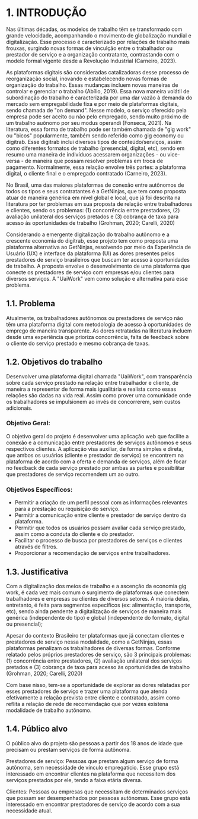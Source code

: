 # 1. INTRODUÇÃO

Nas últimas décadas, os modelos de trabalho têm se transformado com grande velocidade, acompanhando o movimento de globalização mundial e digitalização. Esse processo é caracterizado por relações de trabalho mais frouxas, surgindo novas formas de vinculção entre o trabalhador ou prestador de serviço e a organização contratante, contrastando com o modelo formal vigente desde a Revolução Industrial (Carneiro, 2023).

As plataformas digitais são consideradas catalizadoras desse processo de reorganização social, inovando e estabelecendo novas formas de organização do trabalho. Essas mudanças incluem novas maneiras de controlar e gerenciar o trabalho (Abílio, 2019). Essa nova maneira volátil de subordinação do trabalho é caracterizada por uma dar vazão à demanda do mercado sem empregabilidade fixa e por meio de plataformas digitais, sendo chamada de "on demand". Nesse modelo, o serviço oferecido pela empresa pode ser aceito ou não pelo empregado, sendo muito próximo de um trabalho auônomo por seu modus operandi (Fonseca, 2021). Na literatura, essa forma de trabalho pode ser também chamada de "gig work" ou "bicos" popularmente, também sendo referido como gig economy ou digitrab. Esse digitrab inclui diversos tipos de conteúdo/serviços, assim como diferentes formatos de trabalho (presencial, digital, etc), sendo em resumo uma maneira de indivíduos acessarem organizações - ou vice-versa - de maneira que possam resolver problemas em troca de pagamento. Normalmente, essa relação envolve três partes: a plataforma digital, o cliente final e o empregado contratado (Carneiro, 2023).

No Brasil, uma das maiores plataformas de conexão entre autônomos de todos os tipos e seus contratantes é a GetNinjas, que tem como proposta atuar de maneira genérica em nível global e local, que já foi descrita na literatura por ter problemas em sua proposta de relação entre trabalhadores e clientes, sendo os problemas: (1) concorrência entre prestadores, (2) avaliação unilateral dos serviços pretados e (3) cobrança de taxa para acesso às oportunidades de trabalho (Grohman, 2020; Carelli, 2020)

Considerando a emergente digitalização do trabalho autônomo e a crescente economia do digitrab, esse projeto tem como proposta uma plataforma alternativa ao GetNinjas, resolvendo por meio da Experiência de Usuário (UX) e interface da plataforma (UI) as dores presentes pelos prestadores de serviço brasileiros que buscam ter acesso à oportunidades de trabalho. A proposta envolve o desenvolvimento de uma plataforma que conecte os prestadores de serviço com empresas e/ou clientes para diversos serviços. A "UaiWork" vem como solução e alternativa para esse problema.

## 1.1. Problema

Atualmente, os trabalhadores autônomos ou prestadores de serviço não têm uma plataforma digital com metodologia de acesso à oportunidades de emprego de maneira transparente. As dores retratadas na literatura incluem desde uma experiência que prioriza concorrência, falta de feedback sobre o cliente do serviço prestado e mesmo cobrança de taxas.

## 1.2. Objetivos do trabalho

Desenvolver uma plataforma digital chamada "UaiWork", com transparência sobre cada serviço prestado na relação entre trabalhador e cliente, de maneira a representar de forma mais igualitária e realista como essas relações são dadas na vida real. Assim como prover uma comunidade onde os trabalhadores se impulsionem ao invés de concorrerem, sem custos adicionais.

### Objetivo Geral:

O objetivo geral do projeto é desenvolver uma aplicação web que facilite a conexão e a comunicação entre prestadores de serviços autônomos e seus respectivos clientes. A aplicação visa auxiliar, de forma simples e direta, que ambos os usuários (cliente e prestador de serviço) se encontrem na plataforma de acordo com a oferta e demanda de serviços, além de focar no feedback de cada serviço prestado por ambas as partes e possibilitar que prestadores de serviço recomendem um ao outro.

### Objetivos Específicos:

- Permitir a criação de um perfil pessoal com as informações relevantes para a prestação ou requisição do serviço.
- Permitir a comunicação entre cliente e prestador de serviço dentro da plataforma.
- Permitir que todos os usuários possam avaliar cada serviço prestado, assim como a conduta do cliente e do prestador.
- Facilitar o processo de busca por prestadores de serviços e clientes através de filtros.
- Proporcionar a recomendação de serviços entre trabalhadores.

## 1.3. Justificativa


Com a digitalização dos meios de trabalho e a ascenção da economia gig work, é cada vez mais comum o surgimento de plataformas que conectem trabalhadores e empresas ou clientes de diversos setores. A maioria delas, entretanto, é feita para segmentos específicos (ex: alimentação, transporte, etc), sendo ainda pendente a digitalização de serviços de maneira mais genérica (independente do tipo) e global (independente do formato, digital ou presencial);

Apesar do contexto Brasileiro ter plataformas que já conectam clientes e prestadores de serviço nessa modalidade, como a GetNinjas, essas plataformas penalizam os trabalhadores de diversas formas. Conforme relatado pelos próprios prestadores de serviço, são 3 principais problemas: (1) concorrência entre prestadores, (2) avaliação unilateral dos serviços pretados e (3) cobrança de taxa para acesso às oportunidades de trabalho (Grohman, 2020; Carelli, 2020)

Com base nisso, tem-se a oportunidade de explorar as dores relatadas por esses prestadores de serviço e trazer uma plataforma que atenda efetivamente a relação prevista entre cliente e contratado, assim como reflita a relação de rede de recomendação que por vezes existena modalidade de trabalho autônomo.


## 1.4. Público alvo

O público alvo do projeto são pessoas a partir dos 18 anos de idade que precisam ou prestam serviços de forma autônoma.

Prestadores de serviço: Pessoas que prestam algum serviço de forma autônoma, sem necessidade de vínculo empregatício. Esse grupo está interessado em encontrar clientes na plataforma que necessitem dos serviços prestados por ele, tendo a faixa etária diversa.

Clientes: Pessoas ou empresas que necessitam de determinados serviços que possam ser desempenhados por pessoas autônomas. Esse grupo está interessado em encontrar prestadores de serviço de acordo com a sua necessidade atual.

